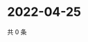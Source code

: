 # 2022-04-25

共 0 条

<!-- BEGIN WEIBO -->
<!-- 最后更新时间 Mon Apr 25 2022 18:18:03 GMT+0800 (China Standard Time) -->

<!-- END WEIBO -->
